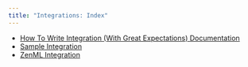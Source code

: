 ```yaml
---
title: "Integrations: Index"
---
```

- [How To Write Integration (With Great Expectations) Documentation](../integrations/contributing_integration.md)
- [Sample Integration](../integrations/integration_template.md)
- [ZenML Integration](../integrations/integration_zenml.md)